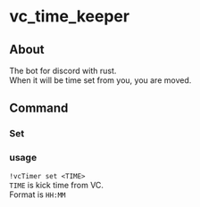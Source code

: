 # vc\_time\_keeper
## About
The bot for discord with rust.  
When it will be time set from you, you are moved.
## Command
### Set
### usage
`!vcTimer set <TIME>`  
`TIME` is kick time from VC.  
Format is `HH:MM`
